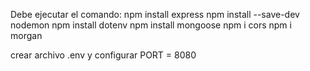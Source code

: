 Debe ejecutar el comando:
npm install express
npm install --save-dev nodemon
npm install dotenv
npm install mongoose
npm i cors
npm i morgan

crear archivo .env y configurar
PORT = 8080